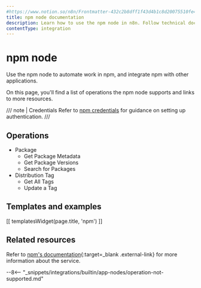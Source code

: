 ```yaml
---
#https://www.notion.so/n8n/Frontmatter-432c2b8dff1f43d4b1c8d20075510fe4
title: npm node documentation
description: Learn how to use the npm node in n8n. Follow technical documentation to integrate npm node into your workflows.
contentType: integration
---
```


# npm node

Use the npm node to automate work in npm, and integrate npm with other applications.

On this page, you'll find a list of operations the npm node supports and links to more resources.

/// note | Credentials
Refer to [npm credentials](/integrations/builtin/credentials/npm/) for guidance on setting up authentication. 
///

## Operations

* Package
	* Get Package Metadata
	* Get Package Versions
	* Search for Packages
* Distribution Tag
	* Get All Tags
	* Update a Tag

## Templates and examples

<!-- see https://www.notion.so/n8n/Pull-in-templates-for-the-integrations-pages-37c716837b804d30a33b47475f6e3780 -->
[[ templatesWidget(page.title, 'npm') ]]

## Related resources

Refer to [npm's documentation](https://docs.npmjs.com/){:target=_blank .external-link} for more information about the service.

--8<-- "_snippets/integrations/builtin/app-nodes/operation-not-supported.md"
